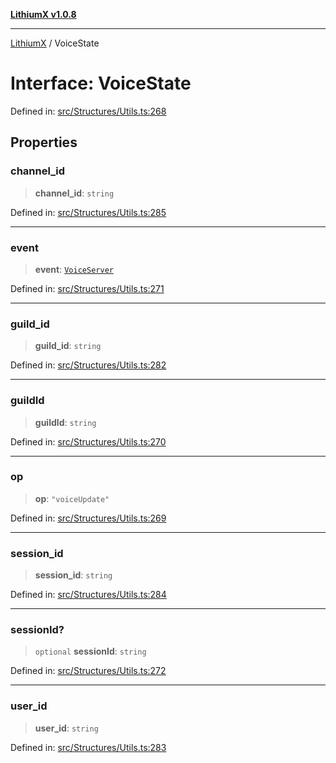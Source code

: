 [**LithiumX v1.0.8**](../README.md)

***

[LithiumX](../globals.md) / VoiceState

# Interface: VoiceState

Defined in: [src/Structures/Utils.ts:268](https://github.com/anantix-network/LithiumX/blob/6d83bed841f7c0d8766531c5310768bcb05e7f91/src/Structures/Utils.ts#L268)

## Properties

### channel\_id

> **channel\_id**: `string`

Defined in: [src/Structures/Utils.ts:285](https://github.com/anantix-network/LithiumX/blob/6d83bed841f7c0d8766531c5310768bcb05e7f91/src/Structures/Utils.ts#L285)

***

### event

> **event**: [`VoiceServer`](VoiceServer.md)

Defined in: [src/Structures/Utils.ts:271](https://github.com/anantix-network/LithiumX/blob/6d83bed841f7c0d8766531c5310768bcb05e7f91/src/Structures/Utils.ts#L271)

***

### guild\_id

> **guild\_id**: `string`

Defined in: [src/Structures/Utils.ts:282](https://github.com/anantix-network/LithiumX/blob/6d83bed841f7c0d8766531c5310768bcb05e7f91/src/Structures/Utils.ts#L282)

***

### guildId

> **guildId**: `string`

Defined in: [src/Structures/Utils.ts:270](https://github.com/anantix-network/LithiumX/blob/6d83bed841f7c0d8766531c5310768bcb05e7f91/src/Structures/Utils.ts#L270)

***

### op

> **op**: `"voiceUpdate"`

Defined in: [src/Structures/Utils.ts:269](https://github.com/anantix-network/LithiumX/blob/6d83bed841f7c0d8766531c5310768bcb05e7f91/src/Structures/Utils.ts#L269)

***

### session\_id

> **session\_id**: `string`

Defined in: [src/Structures/Utils.ts:284](https://github.com/anantix-network/LithiumX/blob/6d83bed841f7c0d8766531c5310768bcb05e7f91/src/Structures/Utils.ts#L284)

***

### sessionId?

> `optional` **sessionId**: `string`

Defined in: [src/Structures/Utils.ts:272](https://github.com/anantix-network/LithiumX/blob/6d83bed841f7c0d8766531c5310768bcb05e7f91/src/Structures/Utils.ts#L272)

***

### user\_id

> **user\_id**: `string`

Defined in: [src/Structures/Utils.ts:283](https://github.com/anantix-network/LithiumX/blob/6d83bed841f7c0d8766531c5310768bcb05e7f91/src/Structures/Utils.ts#L283)
